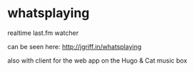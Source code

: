 # whatsplaying
realtime last.fm watcher

can be seen here: http://jgriff.in/whatsplaying

also with client for the web app on the Hugo & Cat music box
